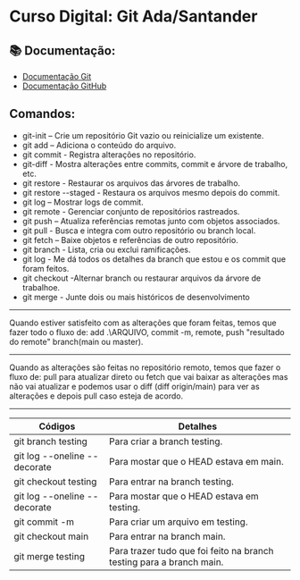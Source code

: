 # Curso Digital: Git Ada/Santander

## 📚 Documentação:
- [Documentação Git](https://git-scm/doc)
- [Documentação GitHub](https://docs.github.com/pt)

## Comandos:
* git-init – Crie um repositório Git vazio ou reinicialize um existente.
* git add – Adiciona o conteúdo do arquivo.
* git commit - Registra alterações no repositório.
* git-diff - Mostra alterações entre commits, commit e árvore de trabalho, etc.
* git restore - Restaurar os arquivos das árvores de trabalho.
* git restore --staged - Restaura os arquivos mesmo depois do commit.
* git log – Mostrar logs de commit.
* git remote - Gerenciar conjunto de repositórios rastreados.
* git push – Atualiza referências remotas junto com objetos associados.
* git pull - Busca e integra com outro repositório ou branch local.
* git fetch – Baixe objetos e referências de outro repositório.
* git branch - Lista, cria ou exclui ramificações.
* git log - Me dá todos os detalhes da branch que estou e os commit que foram feitos.
* git checkout -Alternar branch ou restaurar arquivos da árvore de trabalhoe.
* git merge - Junte dois ou mais históricos de desenvolvimento

***
Quando estiver satisfeito com as alterações que foram feitas, temos que fazer todo o fluxo de: add .\ARQUIVO, commit -m, remote, push "resultado do remote" branch(main ou master).
***
Quando as alterações são feitas no repositório remoto, temos que fazer o fluxo de: pull para atualizar direto ou fetch que vai baixar as alterações mas não vai atualizar e podemos usar o diff (diff origin/main) para ver as alterações e depois pull caso esteja de acordo.
***

| Códigos | Detalhes |
|-------|--------|
|git branch testing|Para criar a branch testing.|
|git log --oneline --decorate|Para mostar que o HEAD estava em main.|
|git checkout testing |Para entrar na branch testing.|
|git log --oneline --decorate |Para mostar que o HEAD estava em testing.|
|git commit -m |Para criar um arquivo em testing.|
|git checkout main |Para entrar na branch main.|
|git merge testing |Para trazer tudo que foi feito na branch testing para a branch main.|
